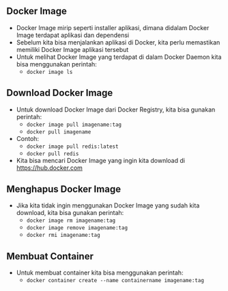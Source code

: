 ## Docker Image

- Docker Image mirip seperti installer aplikasi, dimana didalam Docker Image terdapat aplikasi dan dependensi
- Sebelum kita bisa menjalankan aplikasi di Docker, kita perlu memastikan memiliki Docker Image aplikasi tersebut 
- Untuk melihat Docker Image yang terdapat di dalam Docker Daemon kita bisa menggunakan perintah: 
    - `docker image ls`

## Download Docker Image

- Untuk download Docker Image dari Docker Registry, kita bisa gunakan perintah: 
    - `docker image pull imagename:tag`
    - `docker pull imagename`
- Contoh: 
    - `docker image pull redis:latest`
    - `docker pull redis`
- Kita bisa mencari Docker Image yang ingin kita download di https://hub.docker.com

## Menghapus Docker Image

- Jika kita tidak ingin menggunakan Docker Image yang sudah kita download, kita bisa gunakan perintah:
    - `docker image rm imagename:tag`
    - `docker image remove imagename:tag`
    - `docker rmi imagename:tag`

## Membuat Container

- Untuk membuat container kita bisa menggunakan perintah:
    - `docker container create --name containername imagename:tag`